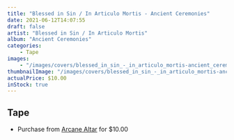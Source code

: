 ```yaml
---
title: "Blessed in Sin / In Articulo Mortis - Ancient Ceremonies"
date: 2021-06-12T14:07:55
draft: false
artist: "Blessed in Sin / In Articulo Mortis"
album: "Ancient Ceremonies"
categories:
    - Tape
images:
    - "/images/covers/blessed_in_sin_-_in_articulo_mortis-ancient_ceremonies.jpg"
thumbnailImage: "/images/covers/blessed_in_sin_-_in_articulo_mortis-ancient_ceremonies-thumb.jpg"
actualPrice: $10.00
inStock: true
---
```


## Tape
* Purchase from [Arcane Altar](https://arcanealtar.bigcartel.com/product/blessed-in-sin-in-articulo-mortis-ancient-ceremonies-tape) for $10.00
